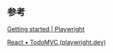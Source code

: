 ## 参考

[Getting started | Playwright](https://playwright.dev/docs/intro)

[React • TodoMVC (playwright.dev)](https://demo.playwright.dev/todomvc/#/)
